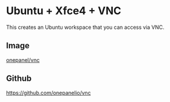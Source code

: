 # Ubuntu + Xfce4 + VNC

This creates an Ubuntu workspace that you can access via VNC.


## Image

[onepanel/vnc](https://hub.docker.com/r/onepanel/vnc)


## Github

https://github.com/onepanelio/vnc